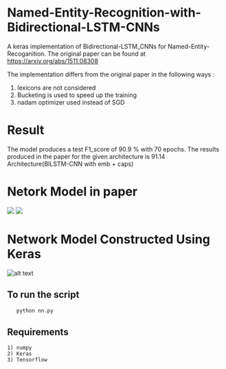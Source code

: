 # Named-Entity-Recognition-with-Bidirectional-LSTM-CNNs
  A keras implementation of Bidirectional-LSTM_CNNs for Named-Entity-Recoganition. The original paper can be found at https://arxiv.org/abs/1511.08308

The implementation differs from the original paper in the following ways :
  1) lexicons are not considered
  2) Bucketing is used to speed up the training
  3) nadam optimizer used instead of SGD
# Result 
  The model produces a test F1_score of 90.9 % with 70 epochs. The results produced in the paper for the given architecture is 91.14
  Architecture(BILSTM-CNN with emb + caps)
  
 # Netork Model in paper
 <img src="https://raw.githubusercontent.com/kamalkraj/Named-Entity-Recognition-with-Bidirectional-LSTM-CNNs/master/model_on_paper.png"/> <img src="https://raw.githubusercontent.com/kamalkraj/Named-Entity-Recognition-with-Bidirectional-LSTM-CNNs/master/char_embeddings.png"/> 

 
 # Network Model Constructed Using Keras
 ![alt text](https://raw.githubusercontent.com/kamalkraj/Named-Entity-Recognition-with-Bidirectional-LSTM-CNNs/master/model.png)
 
 ## To run the script
 ```bash
    python nn.py
 ```
 ## Requirements
    1) numpy 
    2) Keras
    3) Tensorflow
 
 
 
 
 
